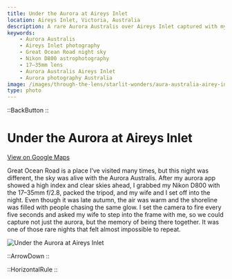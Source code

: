 ```yaml
---
title: Under the Aurora at Aireys Inlet
location: Aireys Inlet, Victoria, Australia
description: A rare Aurora Australis over Aireys Inlet captured with my Nikon D800. A magical night on the Great Ocean Road I’ll never forget.
keywords:
    - Aurora Australis
    - Aireys Inlet photography
    - Great Ocean Road night sky
    - Nikon D800 astrophotography
    - 17–35mm lens
    - Aurora Australis Aireys Inlet
    - Aurora photography Australia
image: /images/through-the-lens/starlit-wonders/aura-australia-airey-inlet-watching.jpg
type: photo
---
```


::BackButton
::

# Under the Aurora at Aireys Inlet

<a href="https://www.google.com/maps/search/?api=1&query=Aireys+Inlet,+Victoria,+Australia" target="_blank" rel="noopener noreferrer">View on Google Maps</a>

Great Ocean Road is a place I’ve visited many times, but this night was different, the sky was alive with the Aurora Australis. After my aurora app showed a high index and clear skies ahead, I grabbed my Nikon D800 with the 17–35mm f/2.8, packed the tripod, and my wife and I set off into the night. Even though it was late autumn, the air was warm and the shoreline was filled with people chasing the same glow. I set the camera to fire every five seconds and asked my wife to step into the frame with me, so we could capture not just the aurora, but the memory of being there together. It was one of those rare nights that felt almost impossible to repeat.

![Under the Aurora at Aireys Inlet](/images/through-the-lens/starlit-wonders/aura-australia-airey-inlet-watching.jpg)

<div class="mb-8"></div>

::ArrowDown
::

<div class="mb-8"></div>

::HorizontalRule
::
